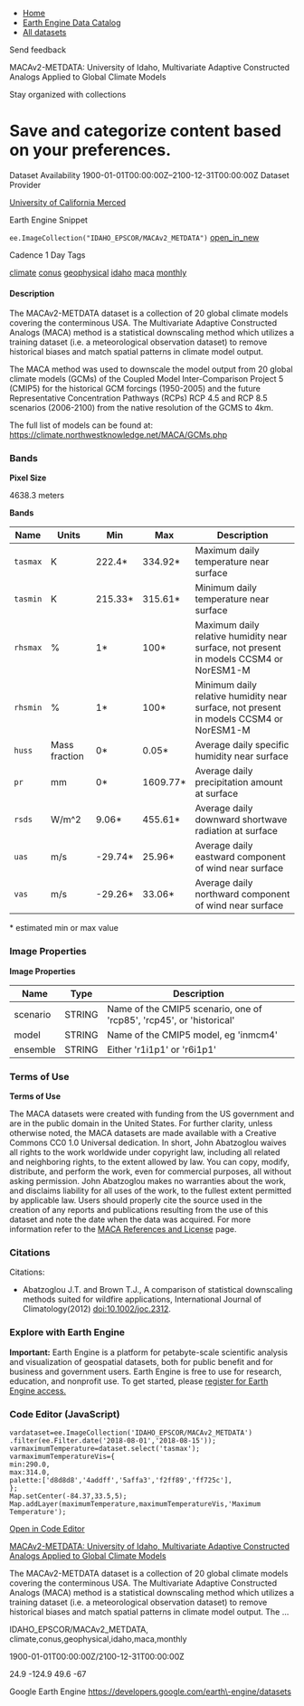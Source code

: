 



* [Home](https://developers.google.com/)
* [Earth Engine Data Catalog](https://developers.google.com/earth-engine/datasets)
* [All datasets](https://developers.google.com/earth-engine/datasets/catalog)





 
 
 Send feedback
 
 

MACAv2\-METDATA: University of Idaho, Multivariate Adaptive Constructed Analogs Applied to Global Climate Models


 
 Stay organized with collections
 

 
 Save and categorize content based on your preferences.
==================================================================================================================================================================================================================








Dataset Availability
1900\-01\-01T00:00:00Z–2100\-12\-31T00:00:00Z
Dataset Provider


[University of California Merced](http://www.climatologylab.org/maca.html)



Earth Engine Snippet


`ee.ImageCollection("IDAHO_EPSCOR/MACAv2_METDATA")` 
[open\_in\_new](https://code.earthengine.google.com/?scriptPath=Examples:Datasets/IDAHO_EPSCOR/IDAHO_EPSCOR_MACAv2_METDATA)





Cadence
1 Day
Tags


[climate](/earth-engine/datasets/tags/climate)
[conus](/earth-engine/datasets/tags/conus)
[geophysical](/earth-engine/datasets/tags/geophysical)
[idaho](/earth-engine/datasets/tags/idaho)
[maca](/earth-engine/datasets/tags/maca)
[monthly](/earth-engine/datasets/tags/monthly)








#### Description



The MACAv2\-METDATA dataset is a collection of 20 global
climate models covering the conterminous USA. The Multivariate Adaptive
Constructed Analogs (MACA) method is a statistical downscaling
method which utilizes a training dataset (i.e. a meteorological
observation dataset) to remove historical biases and match spatial
patterns in climate model output.


The MACA method was used to downscale the model output from 20
global climate models (GCMs) of the Coupled Model Inter\-Comparison
Project 5 (CMIP5\) for the historical GCM forcings (1950\-2005\) and
the future Representative Concentration Pathways (RCPs) RCP 4\.5
and RCP 8\.5 scenarios (2006\-2100\) from the native resolution of
the GCMS to 4km.


The full list of models can be found at:
<https://climate.northwestknowledge.net/MACA/GCMs.php>





### Bands



**Pixel Size**
  
4638\.3 meters



**Bands**




| Name | Units | Min | Max | Description |
| --- | --- | --- | --- | --- |
| `tasmax` | K | 222\.4\* | 334\.92\* | Maximum daily temperature near surface |
| `tasmin` | K | 215\.33\* | 315\.61\* | Minimum daily temperature near surface |
| `rhsmax` | % | 1\* | 100\* | Maximum daily relative humidity near surface, not present in models CCSM4 or NorESM1\-M |
| `rhsmin` | % | 1\* | 100\* | Minimum daily relative humidity near surface, not present in models CCSM4 or NorESM1\-M |
| `huss` | Mass fraction | 0\* | 0\.05\* | Average daily specific humidity near surface |
| `pr` | mm | 0\* | 1609\.77\* | Average daily precipitation amount at surface |
| `rsds` | W/m^2 | 9\.06\* | 455\.61\* | Average daily downward shortwave radiation at surface |
| `uas` | m/s | \-29\.74\* | 25\.96\* | Average daily eastward component of wind near surface |
| `vas` | m/s | \-29\.26\* | 33\.06\* | Average daily northward component of wind near surface |


 \* estimated min or max value


### Image Properties


**Image Properties**




| Name | Type | Description |
| --- | --- | --- |
| scenario | STRING | Name of the CMIP5 scenario, one of 'rcp85', 'rcp45', or 'historical' |
| model | STRING | Name of the CMIP5 model, eg 'inmcm4' |
| ensemble | STRING | Either 'r1i1p1' or 'r6i1p1' |




### Terms of Use


**Terms of Use**


The MACA datasets were created with funding from the
US government and are in the public domain in the United States.
For further clarity, unless otherwise noted, the MACA datasets
are made available with a Creative Commons CC0 1\.0 Universal dedication.
In short, John Abatzoglou waives all rights to the work worldwide
under copyright law, including all related and neighboring rights,
to the extent allowed by law. You can copy, modify, distribute,
and perform the work, even for commercial purposes, all without
asking permission. John Abatzoglou makes no warranties about the
work, and disclaims liability for all uses of the work, to the
fullest extent permitted by applicable law. Users should properly
cite the source used in the creation of any reports and publications
resulting from the use of this dataset and note the date when the
data was acquired. For more information refer to the [MACA References
and License](https://climate.northwestknowledge.net/MACA/MACAreferences.php)
page.




### Citations



Citations:
* Abatzoglou J.T. and Brown T.J., A comparison of statistical downscaling
methods suited for wildfire applications, International Journal
of Climatology(2012\) [doi:10\.1002/joc.2312](https://doi.org/10.1002/joc.2312).





### Explore with Earth Engine


**Important:** 
 Earth Engine is a platform for petabyte\-scale scientific analysis and visualization of
 geospatial datasets, both for public benefit and for business and government users.
 Earth Engine is free to use for research, education, and nonprofit use. To get started, please
 [register for Earth Engine access.](https://console.cloud.google.com/earth-engine)



### Code Editor (JavaScript)



```
vardataset=ee.ImageCollection('IDAHO_EPSCOR/MACAv2_METDATA')
.filter(ee.Filter.date('2018-08-01','2018-08-15'));
varmaximumTemperature=dataset.select('tasmax');
varmaximumTemperatureVis={
min:290.0,
max:314.0,
palette:['d8d8d8','4addff','5affa3','f2ff89','ff725c'],
};
Map.setCenter(-84.37,33.5,5);
Map.addLayer(maximumTemperature,maximumTemperatureVis,'Maximum Temperature');
```



[Open in Code Editor](https://code.earthengine.google.com/?scriptPath=Examples:Datasets/IDAHO_EPSCOR/IDAHO_EPSCOR_MACAv2_METDATA)


[MACAv2\-METDATA: University of Idaho, Multivariate Adaptive Constructed Analogs Applied to Global Climate Models](/earth-engine/datasets/catalog/IDAHO_EPSCOR_MACAv2_METDATA)

The MACAv2\-METDATA dataset is a collection of 20 global climate models covering the conterminous USA. The Multivariate Adaptive Constructed Analogs (MACA) method is a statistical downscaling method which utilizes a training dataset (i.e. a meteorological observation dataset) to remove historical biases and match spatial patterns in climate model output. The …

 IDAHO\_EPSCOR/MACAv2\_METDATA,
 climate,conus,geophysical,idaho,maca,monthly

1900\-01\-01T00:00:00Z/2100\-12\-31T00:00:00Z



 24\.9 \-124\.9 49\.6 \-67
 



Google Earth Engine
https://developers.google.com/earth\-engine/datasets









